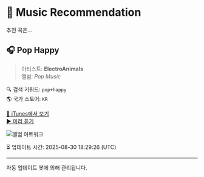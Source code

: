 
# 🎵 Music Recommendation

추천 곡은...

## 🎧 Pop Happy  
> 아티스트: **ElectroAnimals**  
> 앨범: _Pop Music_  

🔍 검색 키워드: `pop+happy`  
🌎 국가 스토어: `KR`

[🔗 iTunes에서 보기](https://music.apple.com/kr/album/pop-happy/1563157892?i=1563161676&uo=4)  
[▶️ 미리 듣기](https://audio-ssl.itunes.apple.com/itunes-assets/AudioPreview115/v4/df/15/e4/df15e42b-7704-fa18-b0d9-4792040fcf21/mzaf_17584672613134790142.plus.aac.p.m4a)

![앨범 아트워크](https://is1-ssl.mzstatic.com/image/thumb/Music115/v4/e6/b1/56/e6b156ec-526a-29d6-65bc-14a980016c9b/859747131702_cover.jpg/100x100bb.jpg)

⏳ 업데이트 시간: 2025-08-30 18:29:26 (UTC)

---
자동 업데이트 봇에 의해 관리됩니다.
